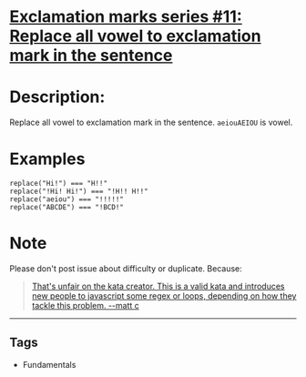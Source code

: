 # [Exclamation marks series #11: Replace all vowel to exclamation mark in the sentence](https://www.codewars.com/kata/57fb09ef2b5314a8a90001ed)

# Description:

Replace all vowel to exclamation mark in the sentence. `aeiouAEIOU` is vowel.

# Examples

```
replace("Hi!") === "H!!"
replace("!Hi! Hi!") === "!H!! H!!"
replace("aeiou") === "!!!!!"
replace("ABCDE") === "!BCD!"
```

# Note

Please don't post issue about difficulty or duplicate. Because:

> [That's unfair on the kata creator. This is a valid kata and introduces new people to javascript some regex or loops, depending on how they tackle this problem. --matt c](https://www.codewars.com/kata/remove-exclamation-marks/discuss#57fabb625c9910c73000024e)

---

## Tags

- Fundamentals
